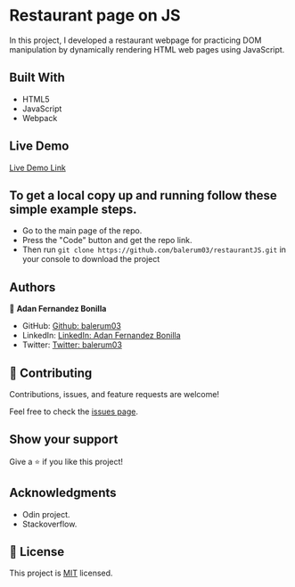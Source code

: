 # Restaurant page on JS

 In this project, I developed a restaurant webpage for practicing DOM manipulation by dynamically rendering HTML web pages using JavaScript.

## Built With

- HTML5
- JavaScript
- Webpack


## Live Demo

[Live Demo Link](https://raw.githack.com/balerum03/restaurantJS/using_webpack/dist/index.html)


## To get a local copy up and running follow these simple example steps.
- Go to the main page of the repo.
- Press the "Code" button and get the repo link.
- Then run `git clone https://github.com/balerum03/restaurantJS.git` in your console to download the project

## Authors

👤 **Adan Fernandez Bonilla**

- GitHub: [Github: balerum03](https://github.com/balerum03)
- LinkedIn: [LinkedIn: Adan Fernandez Bonilla](https://www.linkedin.com/in/adan-fernandez-bonilla/)
- Twitter: [Twitter: balerum03](https://twitter.com/balerum03)

## 🤝 Contributing

Contributions, issues, and feature requests are welcome!

Feel free to check the [issues page](issues/).

## Show your support

Give a ⭐️ if you like this project!

## Acknowledgments

- Odin project.
- Stackoverflow.

## 📝 License

This project is [MIT](LICENSE) licensed.
